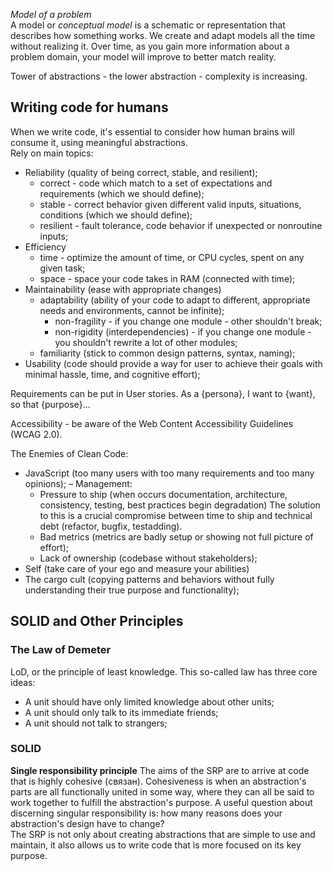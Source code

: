 *Model of a problem* \
A model or *conceptual model* is a schematic or representation that describes how something works.
We create and adapt models all the time without realizing it. Over time, as you gain more information about a problem
domain, your model will improve to better match reality.

Tower of abstractions - the lower abstraction - complexity is increasing.

## Writing code for humans
When we write code, it's essential to consider how human brains will consume it, using meaningful abstractions. \
Rely on main topics:
 - Reliability (quality of being correct, stable, and resilient);
   - correct - code which match to a set of expectations and requirements (which we should define);
   - stable - correct behavior given different valid inputs, situations, conditions (which we should define);
   - resilient - fault tolerance, code behavior if unexpected or nonroutine inputs; 
 - Efficiency
   - time - optimize the amount of time, or CPU cycles, spent on any given task;
   - space - space your code takes in RAM (connected with time);
 - Maintainability (ease with appropriate changes)
   - adaptability (ability of your code to adapt to different, appropriate needs and environments, cannot be infinite);
     - non-fragility - if you change one module - other shouldn't break;  
     - non-rigidity (interdependencies) - if you change one module - you shouldn't rewrite a lot of other modules;
   - familiarity (stick to common design patterns, syntax, naming);
 - Usability (code should provide a way for user to achieve their goals with minimal hassle, time, and cognitive effort);

Requirements can be put in User stories. As a {persona}, I want to {want}, so that {purpose}...

Accessibility - be aware of the Web Content Accessibility Guidelines (WCAG 2.0).

The Enemies of Clean Code:
  - JavaScript (too many users with too many requirements and too many opinions);
  – Management:
    - Pressure to ship (when occurs documentation, architecture, consistency, testing, best practices begin degradation)
    The solution to this is a crucial compromise between time to ship and technical debt (refactor, bugfix, testadding).
    - Bad metrics (metrics are badly setup or showing not full picture of effort);
    - Lack of ownership (codebase without stakeholders);
  - Self (take care of your ego and measure your abilities)
  - The cargo cult (copying patterns and behaviors without fully understanding their true purpose and functionality);

## SOLID and Other Principles

### The Law of Demeter
LoD, or the principle of least knowledge. This so-called law has three core ideas:
 - A unit should have only limited knowledge about other units;
 - A unit should only talk to its immediate friends;
 - A unit should not talk to strangers;

### SOLID

**Single responsibility principle**
The aims of the SRP are to arrive at code that is highly cohesive (связан). Cohesiveness is when an
abstraction's parts are all functionally united in some way, where they can all be said to
work together to fulfill the abstraction's purpose. A useful question about discerning
singular responsibility is: how many reasons does your abstraction's design have to change? \
The SRP is not only about creating abstractions that are simple to use and maintain, it also
allows us to write code that is more focused on its key purpose.
